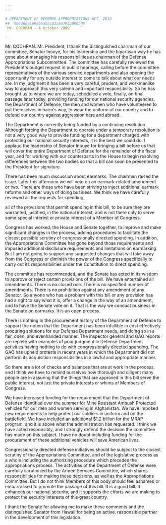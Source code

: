 ```yaml
---
---

# DEPARTMENT OF DEFENSE APPROPRIATIONS ACT, 2010
## `060d6ea1e9965a6bc035aa7b5b0b05d6`
`Mr. COCHRAN — 6 October 2009`

---
```



Mr. COCHRAN. Mr. President, I thank the distinguished chairman of our 
committee, Senator Inouye, for his leadership and the bipartisan way he 
has gone about managing his responsibilities as chairman of the Defense 
Appropriations Subcommittee. The committee has carefully reviewed the 
President's budget request in public hearings, calling before the 
committee representatives of the various service departments and also 
opening the opportunity for any outside interest to come to talk about 
what our needs are. In my judgment it has been a very careful, prudent, 
and workmanlike way to approach this very solemn and important 
responsibility. So he has brought us to where we are today, scheduled a 
vote, finally, on final passage later today, providing funding for our 
national security agencies, the Department of Defense, the men and 
women who have volunteered to put themselves in harm's way, to wear the 
uniform of our country and to defend our country against aggression 
here and abroad.

The Department is currently being funded by a continuing resolution. 
Although forcing the Department to operate under a temporary resolution 
is not a very good way to provide funding for a department charged with 
protecting our national security interests, it is the best we could do. 
I applaud the leadership of Senator Inouye for bringing a bill before 
us that will cover the entire Department of Defense for the remainder 
of the fiscal year, and for working with our counterparts in the House 
to begin resolving differences between the two bodies so that a bill 
can soon be presented to the President for signature.

There has been much discussion about earmarks. The chairman raised 
the issue. Later this afternoon we will vote on an earmark-related 
amendment or two. There are those who have been striving to inject 
additional earmark reforms and other ways of doing business. We think 
we have carefully reviewed all the requests for spending,


all of the provisions that permit spending in this bill, to be sure 
they are warranted, justified, in the national interest, and is not 
there only to serve some special interest or private interest of a 
Member of Congress.

Congress has worked, the House and Senate together, to improve and 
make significant changes in the process, adding procedures to 
facilitate the closest possible scrutiny of congressionally directed 
spending. In addition, the Appropriations Committee has gone beyond 
those requirements and imposed additional disclosure requirements and 
limitations on earmarking. But I am not going to support any suggested 
changes that will take away from the Congress or diminish the power of 
the Congress specifically to carry out its responsibilities under the 
Constitution to direct spending.


The committee has recommended, and the Senate has acted in its wisdom 
to approve or reject certain provisions of the bill. We have 
entertained all amendments. There is no closed rule. There is no 
specified number of amendments. There is no prohibition against any 
amendment of any Senator. So anyone who has a problem with this bill or 
any provision has had a right to say what it is, offer a change in the 
way of an amendment, and to have the Senate vote on it. That is the way 
we conduct business in the Senate on earmarks. It is an open process.

There is nothing in the procurement history of the Department of 
Defense to support the notion that the Department has been infallible 
in cost effectively procuring solutions for our Defense Department 
needs, and doing so in a fair, open, and evenhanded manner. The 
inspector general and GAO reports are replete with examples of poor 
judgment in Defense Department activities having nothing to do with 
congressionally directed spending. The GAO has upheld protests in 
recent years in which the Department did not perform its acquisition 
responsibilities in a lawful and appropriate manner.

So there are a lot of checks and balances that are at work in the 
process, and I think we have to remind ourselves how thorough and 
diligent many people are in assuring that the things that are approved 
in this bill serve the public interest, not just the private interests 
or whims of Members of Congress.

We have increased funding for the requirement that the Department of 
Defense identified over the summer for Mine Resistant Ambush Protected 
vehicles for our men and women serving in Afghanistan. We have imposed 
new requirements to help protect our soldiers in uniform and on the 
battlefield. We have included an additional $1.2 billion for the MRAP 
program, and it is above what the administration has requested. I think 
we have acted responsibly, and I strongly defend the decision the 
committee has made on this subject. I have no doubt including funding 
for the procurement of these additional vehicles will save American 
lives.

Congressionally directed defense initiatives should be subject to the 
closest scrutiny of the Appropriations Committee, and of the 
legislative process as a whole including the authorizing procedure 
which precedes the appropriations process. The activities of the 
Department of Defense were carefully scrutinized by the Armed Services 
Committee, which shares responsibilities for making these decisions, as 
well as the Appropriations Committee. But I do not think Members of 
this body should feel ashamed or embarrassed to promote the passage of 
this bill. It is a good bill. It enhances our national security, and it 
supports the efforts we are making to protect the security interests of 
this great country.

I thank the Senate for allowing me to make these comments and the 
distinguished Senator from Hawaii for being an active, responsible 
partner in the development of this legislation.